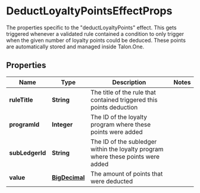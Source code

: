 

# DeductLoyaltyPointsEffectProps

The properties specific to the \"deductLoyaltyPoints\" effect. This gets triggered whenever a validated rule contained a condition to only trigger when the given number of loyalty points could be deduced. These points are automatically stored and managed inside Talon.One.
## Properties

Name | Type | Description | Notes
------------ | ------------- | ------------- | -------------
**ruleTitle** | **String** | The title of the rule that contained triggered this points deduction | 
**programId** | **Integer** | The ID of the loyalty program where these points were added | 
**subLedgerId** | **String** | The ID of the subledger within the loyalty program where these points were added | 
**value** | [**BigDecimal**](BigDecimal.md) | The amount of points that were deducted | 



